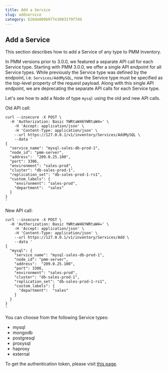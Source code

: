 ```yaml
---
title: Add a Service
slug: addservice
category: 626de009b977e3003179f7dd
---
```


## Add a Service

This section describes how to add a Service of any type to PMM Inventory.

In PMM versions prior to 3.0.0, we featured a separate API call for each Service type. Starting with PMM 3.0.0, we offer a single API endpoint for all Service types. While previously the Service type was defined by the endpoint, i.e. `Services/AddMySQL`, now the Service type must be specified as the top-level property of the request payload. Along with this single API endpoint, we are deprecating the separate API calls for each Service type.

Let's see how to add a Node of type `mysql` using the old and new API calls.

Old API call:

```shell
curl --insecure -X POST \
  -H 'Authorization: Basic YWRtaW46YWRtaW4=' \
	-H 'Accept: application/json' \
	-H 'Content-Type: application/json' \
	--url https://127.0.0.1/v1/inventory/Services/AddMySQL \
	--data '
{
  "service_name": "mysql-sales-db-prod-1",
  "node_id": "pmm-server",
  "address":  "209.0.25.100",
  "port": 3306,
  "environment": "sales-prod",
  "cluster": "db-sales-prod-1",
  "replication_set": "db-sales-prod-1-rs1",
  "custom_labels": {
    "environment": "sales-prod",
    "department":  "sales"
  }
}
'
```

New API call:

```shell
curl --insecure -X POST \
  -H 'Authorization: Basic YWRtaW46YWRtaW4=' \
	-H 'Accept: application/json' \
	-H 'Content-Type: application/json' \
	--url https://127.0.0.1/v1/inventory/Services/Add \
	--data '
{
  "mysql": {
    "service_name": "mysql-sales-db-prod-1",
    "node_id": "pmm-server",
    "address":  "209.0.25.100",
    "port": 3306,
    "environment": "sales-prod",
    "cluster": "db-sales-prod-1",
    "replication_set": "db-sales-prod-1-rs1",
    "custom_labels": {
      "department":  "sales"
    }
  }
}
'
```

You can choose from the following Service types:

- mysql
- mongodb
- postgresql
- proxysql
- haproxy
- external

To get the authentication token, please visit [this page](ref:authentication).
